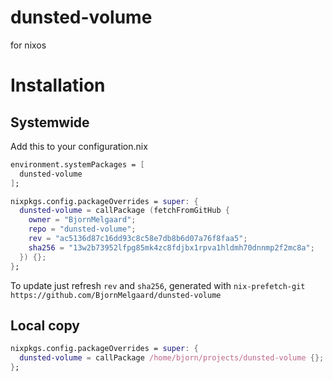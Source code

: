 # dunsted-volume
for nixos

# Installation

## Systemwide

Add this to your configuration.nix

```nix
environment.systemPackages = [
  dunsted-volume
];

nixpkgs.config.packageOverrides = super: {
  dunsted-volume = callPackage (fetchFromGitHub {
    owner = "BjornMelgaard";
    repo = "dunsted-volume";
    rev = "ac5136d87c16dd93c8c58e7db8b6d07a76f8faa5";
    sha256 = "13w2b73952lfpg85mk4zc8fdjbx1rpva1hldmh70dnnmp2f2mc8a";
  }) {};
};
```

To update just refresh `rev` and `sha256`, generated with `nix-prefetch-git https://github.com/BjornMelgaard/dunsted-volume`


## Local copy
```nix
nixpkgs.config.packageOverrides = super: {
  dunsted-volume = callPackage /home/bjorn/projects/dunsted-volume {};
};
```
